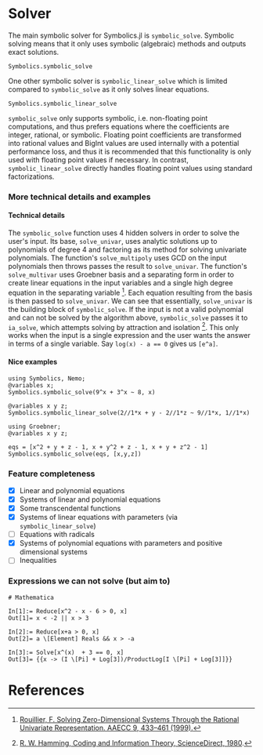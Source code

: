 # Solver

The main symbolic solver for Symbolics.jl is `symbolic_solve`. Symbolic solving
means that it only uses symbolic (algebraic) methods and outputs exact solutions.

```@docs
Symbolics.symbolic_solve
```

One other symbolic solver is `symbolic_linear_solve` which is limited compared to 
`symbolic_solve` as it only solves linear equations.
```@docs
Symbolics.symbolic_linear_solve
```

`symbolic_solve` only supports symbolic, i.e. non-floating point computations, and thus prefers equations
where the coefficients are integer, rational, or symbolic. Floating point coefficients are transformed into
rational values and BigInt values are used internally with a potential performance loss, and thus it is recommended
that this functionality is only used with floating point values if necessary. In contrast, `symbolic_linear_solve`
directly handles floating point values using standard factorizations.

### More technical details and examples

#### Technical details

The `symbolic_solve` function uses 4 hidden solvers in order to solve the user's input. Its base,
`solve_univar`, uses analytic solutions up to polynomials of degree 4 and factoring as its method
for solving univariate polynomials. The function's `solve_multipoly` uses GCD on the input polynomials then throws passes the result
to `solve_univar`. The function's `solve_multivar` uses Groebner basis and a separating form in order to create linear equations in the
input variables and a single high degree equation in the separating variable [^1]. Each equation resulting from the basis is then passed
to `solve_univar`. We can see that essentially, `solve_univar` is the building block of `symbolic_solve`. If the input is not a valid polynomial and can not be solved by the algorithm above, `symbolic_solve` passes
it to `ia_solve`, which attempts solving by attraction and isolation [^2]. This only works when the input is a single expression
and the user wants the answer in terms of a single variable. Say `log(x) - a == 0` gives us `[e^a]`.

#### Nice examples

```@example solver
using Symbolics, Nemo;
@variables x;
Symbolics.symbolic_solve(9^x + 3^x ~ 8, x)
```

```@example solver
@variables x y z;
Symbolics.symbolic_linear_solve(2//1*x + y - 2//1*z ~ 9//1*x, 1//1*x)
```

```@example solver
using Groebner;
@variables x y z;

eqs = [x^2 + y + z - 1, x + y^2 + z - 1, x + y + z^2 - 1]
Symbolics.symbolic_solve(eqs, [x,y,z])
```

### Feature completeness

- [x] Linear and polynomial equations
- [x] Systems of linear and polynomial equations
- [x] Some transcendental functions
- [x] Systems of linear equations with parameters (via `symbolic_linear_solve`)
- [ ] Equations with radicals
- [x] Systems of polynomial equations with parameters and positive dimensional systems
- [ ] Inequalities

### Expressions we can not solve (but aim to)
```
# Mathematica

In[1]:= Reduce[x^2 - x - 6 > 0, x]
Out[1]= x < -2 || x > 3

In[2]:= Reduce[x+a > 0, x]
Out[2]= a \[Element] Reals && x > -a

In[3]:= Solve[x^(x)  + 3 == 0, x]
Out[3]= {{x -> (I \[Pi] + Log[3])/ProductLog[I \[Pi] + Log[3]]}}
```

# References

[^1]: [Rouillier, F. Solving Zero-Dimensional Systems Through the Rational Univariate Representation. AAECC 9, 433–461 (1999).](https://doi.org/10.1007/s002000050114)
[^2]: [R. W. Hamming, Coding and Information Theory, ScienceDirect, 1980](https://www.sciencedirect.com/science/article/pii/S0747717189800070).
